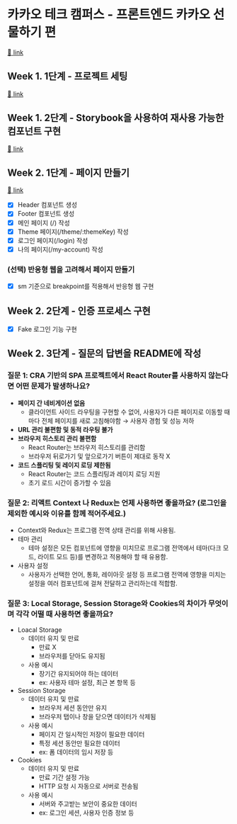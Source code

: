# 카카오 테크 캠퍼스 - 프론트엔드 카카오 선물하기 편

[🔗 link](https://edu.nextstep.camp/s/hazAC9xa)

## Week 1. 1단계 - 프로젝트 세팅

[🔗 link](https://edu.nextstep.camp/s/hazAC9xa/ls/QzgHvzRM)

## Week 1. 2단계 - Storybook을 사용하여 재사용 가능한 컴포넌트 구현

[🔗 link](https://edu.nextstep.camp/s/hazAC9xa/ls/4wYFPW1K)

## Week 2. 1단계 - 페이지 만들기

[🔗 link](https://edu.nextstep.camp/s/hazAC9xa/ls/QzV1ncxk)

- [x] Header 컴포넌트 생성
- [x] Footer 컴포넌트 생성
- [x] 메인 페이지 (/) 작성
- [x] Theme 페이지(/theme/:themeKey) 작성
- [x] 로그인 페이지(/login) 작성
- [x] 나의 페이지(/my-account) 작성

### (선택) 반응형 웹을 고려해서 페이지 만들기

- [x] sm 기준으로 breakpoint를 적용해서 반응형 웹 구현

## Week 2. 2단계 - 인증 프로세스 구현

- [x] Fake 로그인 기능 구현

## Week 2. 3단계 - 질문의 답변을 README에 작성

### 질문 1: CRA 기반의 SPA 프로젝트에서 React Router를 사용하지 않는다면 어떤 문제가 발생하나요?

- **페이지 간 네비게이션 없음**
  - 클라이언트 사이드 라우팅을 구현할 수 없어, 사용자가 다른 페이지로 이동할 때 마다 전체 페이지를 새로 고침해야함 → 사용자 경험 및 성능 저하
- **URL 관리 불편함 및 동적 라우팅 불가**
- **브라우저 히스토리 관리 불편함**
  - React Router는 브라우저 히스토리를 관리함
  - 브라우저 뒤로가기 및 앞으로가기 버튼이 제대로 동작 X
- **코드 스플리팅 및 레이지 로딩 제한됨**
  - React Router는 코드 스플리팅과 레이지 로딩 지원
  - 초기 로드 시간이 증가할 수 있음

### 질문 2: 리액트 Context 나 Redux는 언제 사용하면 좋을까요? (로그인을 제외한 예시와 이유를 함께 적어주세요.)

- Context와 Redux는 프로그램 전역 상태 관리를 위해 사용됨.
- 테마 관리
  - 테마 설정은 모든 컴포넌트에 영향을 미치므로 프로그램 전역에서 테마(다크 모드, 라이트 모드 등)를 변경하고 적용해야 할 때 유용함.
- 사용자 설정
  - 사용자가 선택한 언어, 통화, 레이아웃 설정 등 프로그램 전역에 영향을 미치는 설정을 여러 컴포넌트에 걸쳐 전달하고 관리하는데 적합함.

### 질문 3: Local Storage, Session Storage와 Cookies의 차이가 무엇이며 각각 어떨 때 사용하면 좋을까요?

- Loacal Storage
  - 데이터 유지 및 만료
    - 만료 X
    - 브라우저를 닫아도 유지됨
  - 사용 예시
    - 장기간 유지되어야 하는 데이터
    - ex: 사용자 테마 설정, 최근 본 항목 등
- Session Storage
  - 데이터 유지 및 만료
    - 브라우저 세션 동안만 유지
    - 브라우저 탭이나 창을 닫으면 데이터가 삭제됨
  - 사용 예시
    - 페이지 간 일시적인 저장이 필요한 데이터
    - 특정 세션 동안만 필요한 데이터
    - ex: 폼 데이터의 임시 저장 등
- Cookies
  - 데이터 유지 및 만료
    - 만료 기간 설정 가능
    - HTTP 요청 시 자동으로 서버로 전송됨
  - 사용 예시
    - 서버와 주고받는 보안이 중요한 데이터
    - ex: 로그인 세션, 사용자 인증 정보 등
